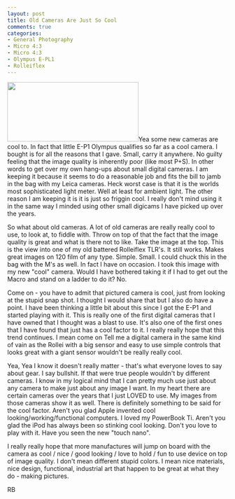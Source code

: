 ```yaml
---
layout: post
title: Old Cameras Are Just So Cool
comments: true
categories:
- General Photography
- Micro 4:3
- Micro 4:3
- Olympus E-PL1
- Rolleiflex
---
```

<a rel="prettyPhoto" href="http://photo.rwboyer.com/wp-content/uploads/2010/09/P9020172-880.jpg"><img class="alignleft size-medium wp-image-2305" title="P9020172-880" src="http://photo.rwboyer.com/wp-content/uploads/2010/09/P9020172-880-300x136.jpg" alt="" width="300" height="136" /></a>Yea some new cameras are cool to. In fact that little E-P1 Olympus qualifies so far as a cool camera. I bought is for all the reasons that I gave. Small, carry it anywhere. No guilty feeling that the image quality is inherently poor (like most P+S). In other words to get over my own hang-ups about small digital cameras. I am keeping it because it seems to do a reasonable job and fits the bill to jamb in the bag with my Leica cameras. Heck worst case is that it is the worlds most sophisticated light meter. Well at least for ambient light. The other reason I am keeping it is it is just so friggin cool. I really don't mind using it in the same way I minded using other small digicams I have picked up over the years.

So what about old cameras. A lot of old cameras are really really cool to use, to look at, to fiddle with. Throw on top of that the fact that the image quality is great and what is there not to like. Take the image at the top. This is the view into one of my old battered Rolleiflex TLR's. It still works. Makes great images on 120 film of any type. Simple. Small. I could chuck this in the bag with the M's as well. In fact I have on occasion. I took this image with my new "cool" camera. Would I have bothered taking it if I had to get out the Macro and stand on a ladder to do it? No.

Come on - you have to admit that pictured camera is cool, just from looking at the stupid snap shot. I thought I would share that but I also do have a point. I have been thinking a little bit about this since I got the E-P1 and started playing with it. This is really one of the first digital cameras that I have owned that I thought was a blast to use. It's also one of the first ones that I have found that just has a cool factor to it. I really really hope that this trend continues. I mean come on Tell me a digital camera in the same kind of vain as the Rollei with a big sensor and easy to use simple controls that looks great with a giant sensor wouldn't be really really cool.

Yea, Yea I know it doesn't really matter - that's what everyone loves to say about gear. I say bullshit. If that were true people wouldn't by different cameras. I know in my logical mind that I can pretty much use just about any camera to make just about any image I want. In my heart there are certain cameras over the years that I just LOVED to use. My images from those cameras show it as well. There is definitely something to be said for the cool factor. Aren't you glad Apple invented cool looking/working/functional computers. I loved my PowerBook Ti. Aren't you glad the iPod has always been so stinking cool looking. Don't you love to play with it. Have you seen the new "touch nano".

I really really hope that more manufactures will jump on board with the camera as cool / nice / good looking / love to hold / fun to use device on top of image quality. I don't mean different stupid colors. I mean nice materials, nice design, functional, industrial art that happen to be great at what they do - making pictures.

RB